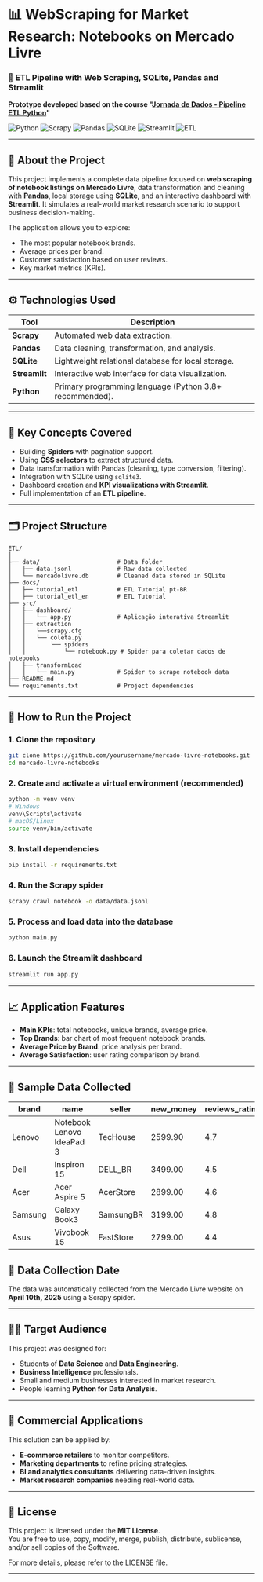 # 📊 WebScraping for Market Research: Notebooks on Mercado Livre  
### 🔎 ETL Pipeline with Web Scraping, SQLite, Pandas and Streamlit  
**Prototype developed based on the course "[Jornada de Dados - Pipeline ETL Python](https://suajornadadedados.com.br/)"**

![Python](https://img.shields.io/badge/Python-3.8%2B-blue?logo=python)
![Scrapy](https://img.shields.io/badge/Scrapy-Web%20Scraping-darkgreen?logo=scrapy)
![Pandas](https://img.shields.io/badge/Pandas-Data%20Analysis-150458?logo=pandas)
![SQLite](https://img.shields.io/badge/SQLite-Database-07405E?logo=sqlite)
![Streamlit](https://img.shields.io/badge/Streamlit-Dashboard-FF4B4B?logo=streamlit)
![ETL](https://img.shields.io/badge/ETL-Extract--Transform--Load-orange)

---

## 📌 About the Project

This project implements a complete data pipeline focused on **web scraping of notebook listings on Mercado Livre**, data transformation and cleaning with **Pandas**, local storage using **SQLite**, and an interactive dashboard with **Streamlit**. It simulates a real-world market research scenario to support business decision-making.

The application allows you to explore:
- The most popular notebook brands.
- Average prices per brand.
- Customer satisfaction based on user reviews.
- Key market metrics (KPIs).

---

## ⚙️ Technologies Used

| Tool         | Description |
|--------------|-------------|
| **Scrapy**   | Automated web data extraction. |
| **Pandas**   | Data cleaning, transformation, and analysis. |
| **SQLite**   | Lightweight relational database for local storage. |
| **Streamlit**| Interactive web interface for data visualization. |
| **Python**   | Primary programming language (Python 3.8+ recommended). |

---

## 🧠 Key Concepts Covered

- Building **Spiders** with pagination support.
- Using **CSS selectors** to extract structured data.
- Data transformation with Pandas (cleaning, type conversion, filtering).
- Integration with SQLite using `sqlite3`.
- Dashboard creation and **KPI visualizations with Streamlit**.
- Full implementation of an **ETL pipeline**.

---

## 🗂️ Project Structure

```
ETL/
│
├── data/                      # Data folder
│   ├── data.jsonl             # Raw data collected
│   └── mercadolivre.db        # Cleaned data stored in SQLite
├── docs/
│   ├── tutorial_etl           # ETL Tutorial pt-BR
│   ├── tutorial_etl_en        # ETL Tutorial 
├── src/                       
│   ├── dashboard/
│   │   └── app.py             # Aplicação interativa Streamlit
│   ├── extraction             
│   │   └──scrapy.cfg
│   │   └── coleta.py
│   │       └── spiders
│   │           └── notebook.py # Spider para coletar dados de notebooks
│   ├── transformLoad
│   │   └── main.py            # Spider to scrape notebook data
├── README.md
└── requirements.txt           # Project dependencies

```
---

## 🚀 How to Run the Project

### 1. Clone the repository

```bash
git clone https://github.com/yourusername/mercado-livre-notebooks.git
cd mercado-livre-notebooks
```

### 2. Create and activate a virtual environment (recommended)

```bash
python -m venv venv
# Windows
venv\Scripts\activate
# macOS/Linux
source venv/bin/activate
```

### 3. Install dependencies

```bash
pip install -r requirements.txt
```

### 4. Run the Scrapy spider

```bash
scrapy crawl notebook -o data/data.jsonl
```

### 5. Process and load data into the database

```bash
python main.py
```

### 6. Launch the Streamlit dashboard

```bash
streamlit run app.py
```

---

## 📈 Application Features

- **Main KPIs**: total notebooks, unique brands, average price.
- **Top Brands**: bar chart of most frequent notebook brands.
- **Average Price by Brand**: price analysis per brand.
- **Average Satisfaction**: user rating comparison by brand.

---

## 🧪 Sample Data Collected

| brand   | name                          | seller     | new_money | reviews_rating_number |
|---------|-------------------------------|------------|-----------|------------------------|
| Lenovo  | Notebook Lenovo IdeaPad 3     | TecHouse   | 2599.90   | 4.7                    |
| Dell    | Inspiron 15                   | DELL_BR    | 3499.00   | 4.5                    |
| Acer    | Acer Aspire 5                 | AcerStore  | 2899.00   | 4.6                    |
| Samsung | Galaxy Book3                  | SamsungBR  | 3199.00   | 4.8                    |
| Asus    | Vivobook 15                   | FastStore  | 2799.00   | 4.4                    |

## 📅 Data Collection Date

The data was automatically collected from the Mercado Livre website on **April 10th, 2025** using a Scrapy spider.

---

## 🧑‍🎓 Target Audience

This project was designed for:
- Students of **Data Science** and **Data Engineering**.
- **Business Intelligence** professionals.
- Small and medium businesses interested in market research.
- People learning **Python for Data Analysis**.

---

## 💼 Commercial Applications

This solution can be applied by:
- **E-commerce retailers** to monitor competitors.
- **Marketing departments** to refine pricing strategies.
- **BI and analytics consultants** delivering data-driven insights.
- **Market research companies** needing real-world data.

---

## 🧾 License

This project is licensed under the **MIT License**.  
You are free to use, copy, modify, merge, publish, distribute, sublicense, and/or sell copies of the Software.

For more details, please refer to the [LICENSE](./LICENSE) file.

---
